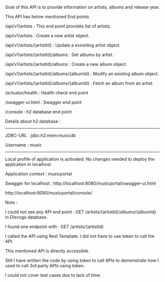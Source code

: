 Goal of this API is to provide information on artists, albums and release year.


This API has below mentioned End points


/api/v1/artists  : This end point provides list of artists.


/api/v1/artists  : Create a new artist object.


/api/v1/artists/{artistId} : Update a exxisiting artist object.


/api/v1/artists/{artistId}/albums : Get albums by artist.


/api/v1/artists/{artistId}/albums : Create a new album object.


/api/v1/artists/{artistId}/albums/{albumId} : Modify an existing album object.


/api/v1/artists/{artistId}/albums/{albumId} : Fetch an album from an artist.

 
/actuator/health : Health check end point


/swagger-ui.html : Swagger end point


/console : h2 database end point



Details about h2 database :

--------------------------

JDBC-URL : jdbc:h2:mem:musicdb

Username : music


---------------------------


Local profile of application is activated. No changes needed to deploy the applcation in localhost.


Application context : musicportal


Swagger for localhost :  http://localhost:8080/musicportal/swagger-ui.html


http://localhost:8080/musicportal/console/


Note :

I could not see any API end point :  GET /artists/{artistId}/albums/{albumId} in Discogs database.


I found one endpoint with : GET /artists/{artistId}


I called the API using Rest Template. I did not have to use token to call the API.


This mentioned API is directly accessible.


Still I have written the code by using token to call APIs to demonstrate how I used to call 3rd party APIs using token.


I could not cover test cases due to lack of time.


